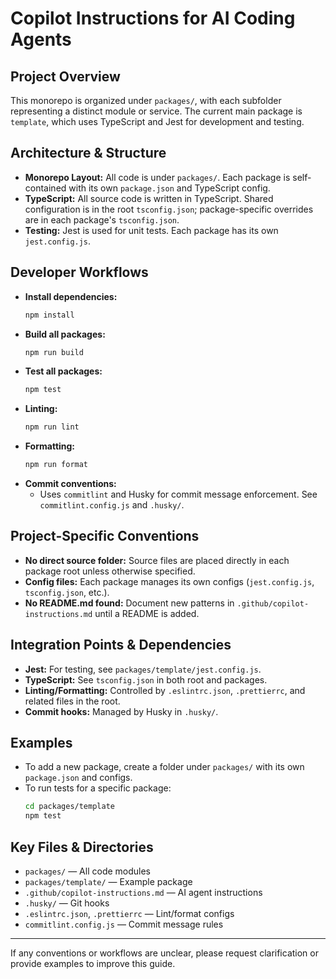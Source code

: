 # Copilot Instructions for AI Coding Agents

## Project Overview
This monorepo is organized under `packages/`, with each subfolder representing a distinct module or service. The current main package is `template`, which uses TypeScript and Jest for development and testing.

## Architecture & Structure
- **Monorepo Layout:** All code is under `packages/`. Each package is self-contained with its own `package.json` and TypeScript config.
- **TypeScript:** All source code is written in TypeScript. Shared configuration is in the root `tsconfig.json`; package-specific overrides are in each package's `tsconfig.json`.
- **Testing:** Jest is used for unit tests. Each package has its own `jest.config.js`.

## Developer Workflows
- **Install dependencies:**
  ```bash
  npm install
  ```
- **Build all packages:**
  ```bash
  npm run build
  ```
- **Test all packages:**
  ```bash
  npm test
  ```
- **Linting:**
  ```bash
  npm run lint
  ```
- **Formatting:**
  ```bash
  npm run format
  ```
- **Commit conventions:**
  - Uses `commitlint` and Husky for commit message enforcement. See `commitlint.config.js` and `.husky/`.

## Project-Specific Conventions
- **No direct source folder:** Source files are placed directly in each package root unless otherwise specified.
- **Config files:** Each package manages its own configs (`jest.config.js`, `tsconfig.json`, etc.).
- **No README.md found:** Document new patterns in `.github/copilot-instructions.md` until a README is added.

## Integration Points & Dependencies
- **Jest:** For testing, see `packages/template/jest.config.js`.
- **TypeScript:** See `tsconfig.json` in both root and packages.
- **Linting/Formatting:** Controlled by `.eslintrc.json`, `.prettierrc`, and related files in the root.
- **Commit hooks:** Managed by Husky in `.husky/`.

## Examples
- To add a new package, create a folder under `packages/` with its own `package.json` and configs.
- To run tests for a specific package:
  ```bash
  cd packages/template
  npm test
  ```

## Key Files & Directories
- `packages/` — All code modules
- `packages/template/` — Example package
- `.github/copilot-instructions.md` — AI agent instructions
- `.husky/` — Git hooks
- `.eslintrc.json`, `.prettierrc` — Lint/format configs
- `commitlint.config.js` — Commit message rules

---
If any conventions or workflows are unclear, please request clarification or provide examples to improve this guide.